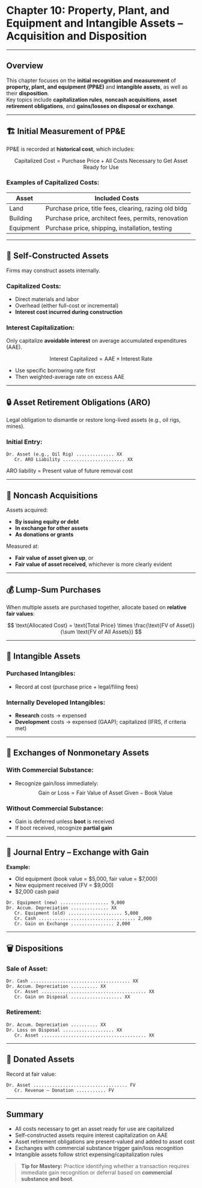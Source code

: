 # Chapter 10: Property, Plant, and Equipment and Intangible Assets – Acquisition and Disposition

---

## Overview

This chapter focuses on the **initial recognition and measurement** of **property, plant, and equipment (PP&E)** and **intangible assets**, as well as their **disposition**.  
Key topics include **capitalization rules**, **noncash acquisitions**, **asset retirement obligations**, and **gains/losses on disposal or exchange**.

---

## 🏗️ Initial Measurement of PP&E

PP&E is recorded at **historical cost**, which includes:

$$
\text{Capitalized Cost} = \text{Purchase Price} + \text{All Costs Necessary to Get Asset Ready for Use}
$$

### Examples of Capitalized Costs:
| Asset     | Included Costs                                         |
|-----------|--------------------------------------------------------|
| Land      | Purchase price, title fees, clearing, razing old bldg |
| Building  | Purchase price, architect fees, permits, renovation   |
| Equipment | Purchase price, shipping, installation, testing       |

---

## 🔨 Self-Constructed Assets

Firms may construct assets internally.

### Capitalized Costs:
- Direct materials and labor
- Overhead (either full-cost or incremental)
- **Interest cost incurred during construction**

### Interest Capitalization:
Only capitalize **avoidable interest** on average accumulated expenditures (AAE).

$$
\text{Interest Capitalized} = \text{AAE} \times \text{Interest Rate}
$$

- Use specific borrowing rate first  
- Then weighted-average rate on excess AAE

---

## 🔒 Asset Retirement Obligations (ARO)

Legal obligation to dismantle or restore long-lived assets (e.g., oil rigs, mines).

### Initial Entry:
```
Dr. Asset (e.g., Oil Rig) .............. XX  
   Cr. ARO Liability ....................... XX
```

ARO liability = Present value of future removal cost

---

## 🛒 Noncash Acquisitions

Assets acquired:
- **By issuing equity or debt**
- **In exchange for other assets**
- **As donations or grants**

Measured at:
- **Fair value of asset given up**, or
- **Fair value of asset received**, whichever is more clearly evident

---

## 💰 Lump-Sum Purchases

When multiple assets are purchased together, allocate based on **relative fair values**:

$$
\text{Allocated Cost} = \text{Total Price} \times \frac{\text{FV of Asset}}{\sum \text{FV of All Assets}}
$$

---

## 🧠 Intangible Assets

### Purchased Intangibles:
- Record at cost (purchase price + legal/filing fees)

### Internally Developed Intangibles:
- **Research** costs → expensed
- **Development** costs → expensed (GAAP); capitalized (IFRS, if criteria met)

---

## 🔁 Exchanges of Nonmonetary Assets

### With Commercial Substance:
- Recognize gain/loss immediately:
$$
\text{Gain or Loss} = \text{Fair Value of Asset Given} - \text{Book Value}
$$

### Without Commercial Substance:
- Gain is deferred unless **boot** is received
- If boot received, recognize **partial gain**

---

## 🧾 Journal Entry – Exchange with Gain

**Example:**
- Old equipment (book value = $5,000, fair value = $7,000)  
- New equipment received (FV = $9,000)  
- $2,000 cash paid

```
Dr. Equipment (new) .................. 9,000  
Dr. Accum. Depreciation .............. XX  
   Cr. Equipment (old) .................... 5,000  
   Cr. Cash .................................... 2,000  
   Cr. Gain on Exchange ................ 2,000
```

---

## 🗑️ Dispositions

### Sale of Asset:
```
Dr. Cash ..................................... XX  
Dr. Accum. Depreciation .......... XX  
   Cr. Asset ....................................... XX  
   Cr. Gain on Disposal ................... XX
```

### Retirement:
```
Dr. Accum. Depreciation .......... XX  
Dr. Loss on Disposal ................... XX  
   Cr. Asset ....................................... XX
```

---

## 📄 Donated Assets

Record at fair value:
```
Dr. Asset ................................... FV  
   Cr. Revenue – Donation ........... FV
```

---

## Summary

- All costs necessary to get an asset ready for use are capitalized
- Self-constructed assets require interest capitalization on AAE
- Asset retirement obligations are present-valued and added to asset cost
- Exchanges with commercial substance trigger gain/loss recognition
- Intangible assets follow strict expensing/capitalization rules

> **Tip for Mastery:** Practice identifying whether a transaction requires immediate gain recognition or deferral based on **commercial substance and boot**.